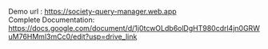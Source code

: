 Demo url : https://society-query-manager.web.app <br>
Complete Documentation: https://docs.google.com/document/d/1j0tcwOLdb6olDgHT980cdrl4jn0GRWuM76HMml3mCc0/edit?usp=drive_link
